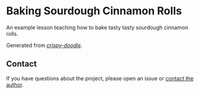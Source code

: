 # Baking Sourdough Cinnamon Rolls

An example lesson teaching how to bake tasty tasty sourdough cinnamon rolls.

Generated from [_crispy-doodle_](https://github.com/carpentries/crispy-doodle).

## Contact

If you have questions about the project, please open an issue or [contact the author](mailto:example2@example.com).
